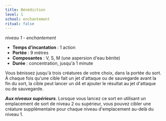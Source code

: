 ```yaml
---
title: Bénédiction
level: 1
school: enchantement
ritual: false
---
```

*niveau 1 - enchantement*

- **Temps d'incantation** : 1 action
- **Portée** : 9 mètres
- **Composantes** : V, S, M (une aspersion d'eau bénite)
- **Durée** : concentration, jusqu'à 1 minute

Vous bénissez jusqu'à trois créatures de votre choix, dans la portée du sort. À chaque fois qu'une cible fait un jet d'attaque ou de sauvegarde avant la fin du sort, la cible peut lancer un d4 et ajouter le résultat au jet d'attaque ou de sauvegarde.

**_Aux niveaux supérieurs_**. Lorsque vous lancez ce sort en utilisant un emplacement de sort de niveau 2 ou supérieur, vous pouvez cibler une créature supplémentaire pour chaque niveau d'emplacement au-delà du niveau 1.
